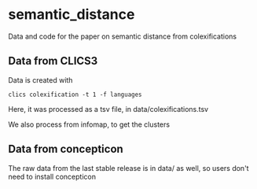 # semantic_distance

Data and code for the paper on semantic distance from colexifications

## Data from CLICS3

Data is created with

`clics colexification -t 1 -f languages`

Here, it was processed as a tsv file, in data/colexifications.tsv

We also process from infomap, to get the clusters

## Data from concepticon

The raw data from the last stable release is in data/ as well, so users
don't need to install concepticon

